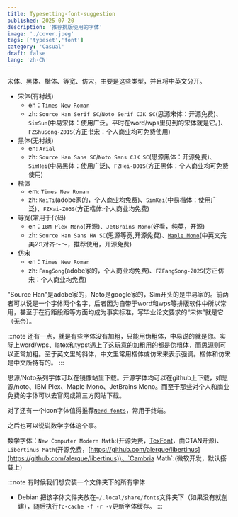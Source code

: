 ```yaml
---
title: Typesetting-font-suggestion
published: 2025-07-20
description: '推荐排版使用的字体'
image: './cover.jpeg'
tags: ['typeset','font']
category: 'Casual'
draft: false 
lang: 'zh-CN'
---
```


宋体、黑体、楷体、等宽、仿宋，主要是这些类型，并且将中英文分开。

- 宋体(有衬线)
    - en：`Times New Roman`
    - zh: `Source Han Serif SC`/`Noto Serif CJK SC`(思源宋体：开源免费)、`SimSun`(中易宋体：使用广泛。平时在word/wps里见到的宋体就是它。)、`FZShuSong-Z01S`(方正书宋：个人商业均可免费使用)
- 黑体(无衬线)
    - en: `Arial`
    - zh: `Source Han Sans SC`/`Noto Sans CJK SC`(思源黑体：开源免费)、`SimHei`(中易黑体：使用广泛)、`FZHei-B01S`(方正黑体：个人商业均可免费使用)
- 楷体
    - em: `Times New Roman`
    - zh: `KaiTi`(adobe家的，个人商业均免费)、`SimKai`(中易楷体：使用广泛)、`FZKai-Z03S`(方正楷体:个人商业均免费)
- 等宽(常用于代码)
    - en：`IBM Plex Mono`(开源)、`JetBrains Mono`(好看，纯英，开源)
    - zh: `Source Han Sans HW SC`(思源等宽,开源免费)、[`Maple Mono`](https://github.com/subframe7536/maple-font)(中英文完美2:1对齐～～，推荐使用，开源免费)
- 仿宋
    - en：`Times New Roman`
    - zh: `FangSong`(adobe家的，个人商业均免费)、`FZFangSong-Z02S`(方正仿宋：个人商业均免费)

"Source Han"是adobe家的，Noto是google家的，Sim开头的是中易家的。前两者可以说是一个字体两个名字，后者因为自带于word和wps等排版软件中所以常用，甚至于在行距段距等方面均成为事实标准，写毕业论文要求的“宋体”就是它（无奈）。

:::note
还有一点，就是有些字体没有加粗，只能用伪粗体，中易说的就是你。实际上word/wps、latex和typst遇上了这玩意的加粗用的都是伪粗体，而思源则可以正常加粗。至于英文里的斜体，中文里常用楷体或仿宋来表示强调。楷体和仿宋是中文所特有的。
:::

思源/Noto系列字体可以在镜像站里下载。开源字体均可以在github上下载，如思源/noto、IBM Plex、Maple Mono、JetBrains Mono。而至于那些对个人和商业免费的字体可以去官网或第三方网站下载。

对了还有一个icon字体值得推荐[`Nerd fonts`](https://github.com/ryanoasis/nerd-fonts)，常用于终端。

之后也可以说说数学字体这个事。

数学字体：`New Computer Modern Math`:(开源免费，[TexFont](https://ctan.org/tex-archive/fonts/newcomputermodern)，由CTAN开源)、`Libertinus Math`(开源免费，[https://github.com/alerque/libertinus](https://github.com/alerque/libertinus))、`Cambria Math`:(微软开发，默认搭载上)

:::note
有时候我们想安装一个文件夹下的所有字体
- Debian
把该字体文件夹放在`~/.local/share/fonts`文件夹下（如果没有就创建），随后执行`fc-cache -f -r -v`更新字体缓存。
:::
